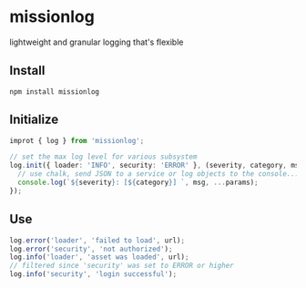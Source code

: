 # missionlog
lightweight and granular logging that's flexible

## Install
```shell
npm install missionlog
```

## Initialize
```typescript
improt { log } from 'missionlog';

// set the max log level for various subsystem
log.init({ loader: 'INFO', security: 'ERROR' }, (severity, category, msg, params): void => {
  // use chalk, send JSON to a service or log objects to the console...
  console.log(`${severity}: [${category}] `, msg, ...params);
});
```
## Use
```typescript
log.error('loader', 'failed to load', url);
log.error('security', 'not authorized');
log.info('loader', 'asset was loaded', url);
// filtered since 'security' was set to ERROR or higher
log.info('security', 'login successful');
```
